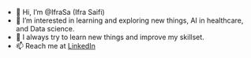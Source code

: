 - 👋 Hi, I’m @IfraSa (Ifra Saifi)
- 👀 I’m interested in learning and exploring new things, AI in healthcare, and Data science.
- 🌱 I always try to learn new things and improve my skillset.
- 📫 Reach me at [LinkedIn](https://www.linkedin.com/in/ifra-saifi-1b434a154/)

<!---
IfraSa/IfraSa is a ✨ special ✨ repository because its `README.md` (this file) appears on your GitHub profile.
You can click the Preview link to take a look at your changes.
--->
